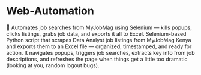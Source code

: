 
# Web-Automation
🧠 Automates job searches from MyJobMag using Selenium — kills popups, clicks listings, grabs job data, and exports it all to Excel.
Selenium-based Python script that scrapes Data Analyst job listings from MyJobMag Kenya and exports them to an Excel file — organized, timestamped, and ready for action.
It navigates popups, triggers job searches, extracts key info from job descriptions, and refreshes the page when things get a little too dramatic (looking at you, random logout bugs).

